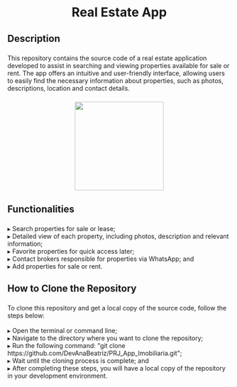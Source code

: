 <h1 align="center">Real Estate App</h1>

###

<h2 align="left">Description</h2>

###

<p align="left">This repository contains the source code of a real estate application developed to assist in searching and viewing properties available for sale or rent. The app offers an intuitive and user-friendly interface, allowing users to easily find the necessary information about properties, such as photos, descriptions, location and contact details.</p>

###

<div align="center">
  <img height="200" src="https://cdn.discordapp.com/attachments/914572071114264659/1164566321057501254/gif_app_imobiliaria2_1-min.gif?ex=6543ade7&is=653138e7&hm=0ccde12cdfaa702b14d04b1caf8ba78f0311be3fdb10a4eddcc4a042642fdc9b&"  />
</div>

###

<h2 align="left">Functionalities</h2>

###

<p align="left">▸ Search properties for sale or lease;<br>▸ Detailed view of each property, including photos, description and relevant information;<br>▸ Favorite properties for quick access later;<br>▸ Contact brokers responsible for properties via WhatsApp; and<br>▸ Add properties for sale or rent.</p>

###

<h2 align="left">How to Clone the Repository</h2>

###

<p align="left">To clone this repository and get a local copy of the source code, follow the steps below:<br><br>▸ Open the terminal or command line;<br>▸ Navigate to the directory where you want to clone the repository;<br>▸ Run the following command: "git clone https://github.com/DevAnaBeatriz/PRJ_App_Imobiliaria.git";<br>▸ Wait until the cloning process is complete; and<br>▸ After completing these steps, you will have a local copy of the repository in your development environment.</p>

###

